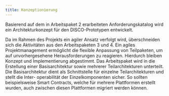 ```yaml
---
title: Konzeptionierung
---
```

Basierend auf dem in Arbeitspaket 2 erarbeiteten Anforderungskatalog wird ein Architekturkonzept für den
DISCO-Prototypen entwickelt.
<!--more-->
Da im Rahmen des Projekts ein agiler Ansatz verfolgt wird, überschneiden
sich die Aktivitäten aus den Arbeitspaketen 3 und 4. Ein agiles Projektmanagement ermöglicht die flexible
Anpassung von Teilpaketen, um auf unvorhergesehene Herausforderungen zu reagieren. Hierdurch bleiben
Konzept und Implementierung abgestimmt.
Das Arbeitspaket wird in die Erstellung einer Basisarchitektur sowie mehrerer Teilarchitekturen
unterteilt. Die Basisarchitektur dient als Schnittstelle für einzelne Teilarchitekturen und stellt die Inter-
operabilität der Einzelkomponenten sicher. So sollten beispielsweise Smart Contracts, welche für mehrere
Plattformen erstellt wurden, auch zwischen diesen Plattformen migriert werden können.